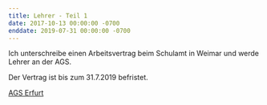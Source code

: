```yaml
---
title: Lehrer - Teil 1
date: 2017-10-13 00:00:00 -0700
enddate: 2019-07-31 00:00:00 -0700
---
```


Ich unterschreibe einen Arbeitsvertrag beim Schulamt in Weimar und werde Lehrer an der AGS.

Der Vertrag ist bis zum 31.7.2019 befristet.

[AGS Erfurt](https://www.ags-erfurt.de)
